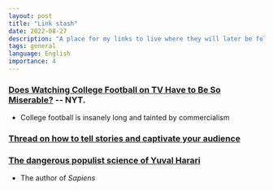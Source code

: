 ```yaml
---
layout: post
title: "Link stash"
date: 2022-08-27
description: "A place for my links to live where they will later be folded into the garden."
tags: general
language: English
importance: 4
---
```


### [Does Watching College Football on TV Have to Be So Miserable?](https://www.nytimes.com/2022/08/27/business/college-football-tv-espn.html) -- NYT.
*   College football is insanely long and tainted by commercialism

### [Thread on how to tell stories and captivate your audience](https://twitter.com/Julian/status/1563588259942264832?s=20&t=BBAyLcEJAaAybOeo7bBlFA)

### [The dangerous populist science of Yuval Harari](https://www.currentaffairs.org/2022/07/the-dangerous-populist-science-of-yuval-noah-harari)
* The author of *Sapiens* 
